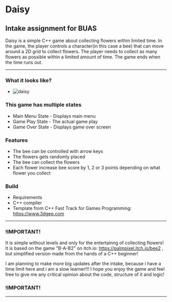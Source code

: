 # Daisy 
## Intake assignment for BUAS
Daisy is a simple C++ game about collecting flowers within limited time. In the game, the player controls a character(in this case a bee) that can move around a 2D grid to collect flowers. The player needs to collect as many flowers as possible within a limited amount of time. The game ends when the time runs out.

---

### What it looks like?
- ![daisy](https://github.com/DesislavaSavova220665/bee_tmpl8/assets/112880388/14c7254f-f238-4d3d-a8d7-70e06cd96232)

### This game has multiple states

- Main Menu State - Displays main menu
- Game Play State - The actual game play
- Game Over State - Displays game over screen


### Features

- The bee can be controlled with arrow keys
- The flowers gets randomly placed
- The bee can collect the flowers
- Each flower increase bee score by 1, 2 or 3 points depending on what flower you collect

### Build

- Requirements
 - C++ compiler 
 - Template from C++ Fast Track for Games Programming: https://www.3dgep.com

---

### !IMPORTANT!
It is simple without levels and only for the entertainng of collecting flowers!
 It is based on the game "B-A-B2" on itch.io: https://palmpixel.itch.io/bee2 , but simplified version made from the hands of a C++ beginner!

 I am planning to make more  big updates after the intake, because i have a time limit here and i am a slow learner!!!
I hope you enjoy the game and feel free to give me any critical opinion about the code, structure of it and logic!
### !IMPORTANT!

--- 
 
